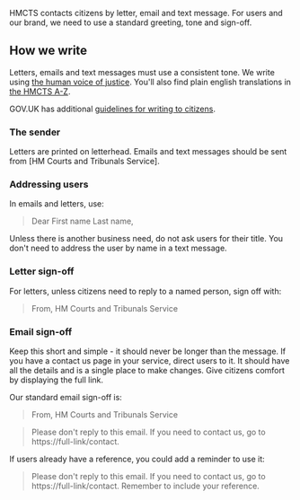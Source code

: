 

HMCTS contacts citizens by letter, email and text message. For users and our brand, we need to use a standard greeting, tone and sign-off.

## How we write

Letters, emails and text messages must use a consistent tone. We write using [the human voice of justice](/content/human-voice-of-justice). You'll also find plain english translations in [the HMCTS A-Z](/content/hmcts-a-z).

GOV.UK has additional [guidelines for writing to citizens](https://www.gov.uk/service-manual/design/sending-emails-and-text-messages).

### The sender

Letters are printed on letterhead. Emails and text messages should be sent from [HM Courts and Tribunals Service].


### Addressing users

In emails and letters, use:

>Dear First name Last name,

Unless there is another business need, do not ask users for their title. You don't need to address the user by name in a text message.

### Letter sign-off

For letters, unless citizens need to reply to a named person, sign off with:

>From,
>HM Courts and Tribunals Service


### Email sign-off

Keep this short and simple - it should never be longer than the message. If you have a contact us page in your service, direct users to it. It should have all the details and is a single place to make changes. Give citizens comfort by displaying the full link.

Our standard email sign-off is:

>From,
>HM Courts and Tribunals Service

>Please don't reply to this email. If you need to contact us, go to https://full-link/contact.

If users already have a reference, you could add a reminder to use it:

>Please don't reply to this email. If you need to contact us, go to https://full-link/contact. Remember to include your reference.





<!-- ## When to use this component

## When not to use this component

## How it works

## Research on this component -->
